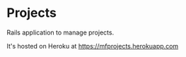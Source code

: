 # Projects

Rails application to manage projects.

It's hosted on Heroku at https://mfprojects.herokuapp.com
